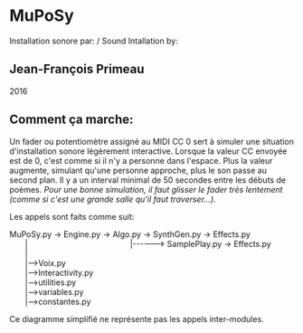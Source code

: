 MuPoSy
======

Installation sonore par: / Sound Intallation by:

Jean-François Primeau
---------------------

2016


Comment ça marche:
------------------

Un fader ou potentiomètre assigné au MIDI CC 0 sert à simuler une situation 
d'installation sonore légèrement interactive.
Lorsque la valeur CC envoyée est de 0, c'est comme si il n'y a personne dans
l'espace.  Plus la valeur augmente, simulant qu'une personne approche, plus le
son passe au second plan.  Il y a un interval minimal de 50 secondes entre 
les débuts de poèmes.  _Pour une bonne simulation, il faut glisser le fader
très lentement (comme si c'est une grande salle qu'il faut traverser...)._
  
Les appels sont faits comme suit:  
  
MuPoSy.py -> Engine.py -> Algo.py -> SynthGen.py -> Effects.py  
       |                                              |------> SamplePlay.py -> Effects.py  
       |  
       |-->Voix.py  
       |-->Interactivity.py  
       |-->utilities.py  
       |-->variables.py  
       |-->constantes.py  
  
Ce diagramme simplifié ne représente pas les appels inter-modules.






